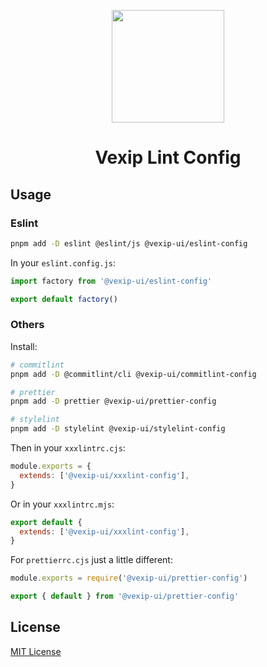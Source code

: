 <p align="center">
  <a href="https://www.vexipui.com/" target="_blank" rel="noopener noreferrer">
    <img src="https://github.com/vexip-ui/vexip-ui/raw/main/docs/public/vexip-ui.svg" alt="" style="width: 180px;" />
  </a>
</p>

<h1 align="center">Vexip Lint Config</h1>

## Usage

### Eslint

```sh
pnpm add -D eslint @eslint/js @vexip-ui/eslint-config
```

In your `eslint.config.js`:

```js
import factory from '@vexip-ui/eslint-config'

export default factory()
```

### Others

Install:

```sh
# commitlint
pnpm add -D @commitlint/cli @vexip-ui/commitlint-config

# prettier
pnpm add -D prettier @vexip-ui/prettier-config

# stylelint
pnpm add -D stylelint @vexip-ui/stylelint-config
```

Then in your `xxxlintrc.cjs`:

```js
module.exports = {
  extends: ['@vexip-ui/xxxlint-config'],
}
```

Or in your `xxxlintrc.mjs`:

```js
export default {
  extends: ['@vexip-ui/xxxlint-config'],
}
```

For `prettierrc.cjs` just a little different:

```js
module.exports = require('@vexip-ui/prettier-config')
```

```js
export { default } from '@vexip-ui/prettier-config'
```

## License

[MIT License](./LICENSE.md)
